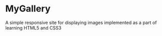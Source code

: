 # MyGallery
A simple responsive site for displaying images implemented as a part of learning HTML5 and CSS3 
